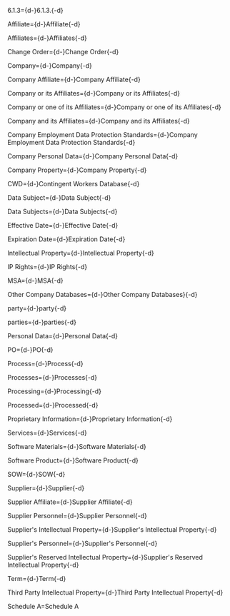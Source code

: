 6.1.3={d-}6.1.3.{-d}

Affiliate={d-}Affiliate{-d}

Affiliates={d-}Affiliates{-d}

Change Order={d-}Change Order{-d}

Company={d-}Company{-d}

Company Affiliate={d-}Company Affiliate{-d}

Company or its Affiliates={d-}Company or its Affiliates{-d}

Company or one of its Affiliates={d-}Company or one of its Affiliates{-d}

Company and its Affiliates={d-}Company and its Affiliates{-d}

Company Employment Data Protection Standards={d-}Company Employment Data Protection Standards{-d}

Company Personal Data={d-}Company Personal Data{-d}

Company Property={d-}Company Property{-d}

CWD={d-}Contingent Workers Database{-d}

Data Subject={d-}Data Subject{-d}

Data Subjects={d-}Data Subjects{-d}

Effective Date={d-}Effective Date{-d}

Expiration Date={d-}Expiration Date{-d}

Intellectual Property={d-}Intellectual Property{-d}

IP Rights={d-}IP Rights{-d}

MSA={d-}MSA{-d}

Other Company Databases={d-}Other Company Databases}{-d}

party={d-}party{-d}

parties={d-}parties{-d}

Personal Data={d-}Personal Data{-d}

PO={d-}PO{-d}

Process={d-}Process{-d}

Processes={d-}Processes{-d}

Processing={d-}Processing{-d}

Processed={d-}Processed{-d}

Proprietary Information={d-}Proprietary Information{-d}

Services={d-}Services{-d}

Software Materials={d-}Software Materials{-d}

Software Product={d-}Software Product{-d}

SOW={d-}SOW{-d}

Supplier={d-}Supplier{-d}

Supplier Affiliate={d-}Supplier Affiliate{-d}

Supplier Personnel={d-}Supplier Personnel{-d}

Supplier's Intellectual Property={d-}Supplier's Intellectual Property{-d}

Supplier's Personnel={d-}Supplier's Personnel{-d}

Supplier's Reserved Intellectual Property={d-}Supplier's Reserved Intellectual Property{-d}

Term={d-}Term{-d}

Third Party Intellectual Property={d-}Third Party Intellectual Property{-d}

Schedule A=Schedule A